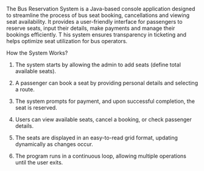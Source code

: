 The Bus Reservation System is a Java-based console application designed to streamline the process of bus seat booking, cancellations and viewing seat availability.
It provides a user-friendly interface for passengers to reserve seats, input their details, make payments and manage their bookings efficiently. T
his system ensures transparency in ticketing and helps optimize seat utilization for bus operators.

How the System Works?
1. The system starts by allowing the admin to add seats (define total available seats).

2. A passenger can book a seat by providing personal details and selecting a route.

3. The system prompts for payment, and upon successful completion, the seat is reserved.

4. Users can view available seats, cancel a booking, or check passenger details.

5. The seats are displayed in an easy-to-read grid format, updating dynamically as changes occur.

6. The program runs in a continuous loop, allowing multiple operations until the user exits.

